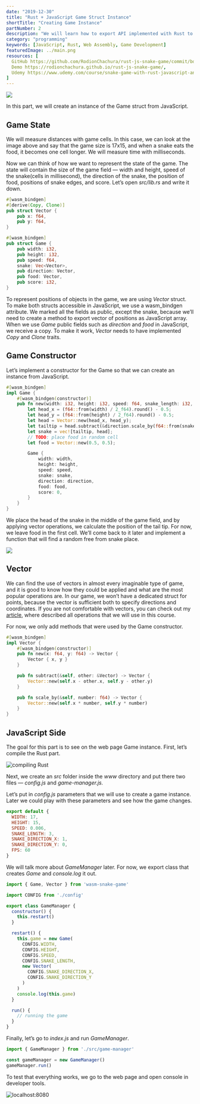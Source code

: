 ```yaml
---
date: "2019-12-30"
title: "Rust + JavaScript Game Struct Instance"
shortTitle: "Creating Game Instance"
partNumber: 2
description: "We will learn how to export API implemented with Rust to JavaScript app"
category: "programming"
keywords: [JavaScript, Rust, Web Assembly, Game Development]
featuredImage: ../main.png
resources: [
  GitHub https://github.com/RodionChachura/rust-js-snake-game/commit/bdcba99764fad203beda55378ce721f611ce7330 Code Changes,
  Demo https://rodionchachura.github.io/rust-js-snake-game/,
  Udemy https://www.udemy.com/course/snake-game-with-rust-javascript-and-webassembly
]
---
```


![](../main.png)

In this part, we will create an instance of the Game struct from JavaScript.

## Game State

We will measure distances with game cells. In this case, we can look at the image above and say that the game size is 17x15, and when a snake eats the food, it becomes one cell longer. We will measure time with milliseconds.

Now we can think of how we want to represent the state of the game. The state will contain the size of the game field — width and height, speed of the snake(cells in millisecond), the direction of the snake, the position of food, positions of snake edges, and score. Let’s open *src/lib.rs* and write it down.

```rust:title=src/lib.rs
#[wasm_bindgen]
#[derive(Copy, Clone)]
pub struct Vector {
    pub x: f64,
    pub y: f64,
}

#[wasm_bindgen]
pub struct Game {
    pub width: i32,
    pub height: i32,
    pub speed: f64,
    snake: Vec<Vector>,
    pub direction: Vector,
    pub food: Vector,
    pub score: i32,
}
```

To represent positions of objects in the game, we are using *Vector* struct. To make both structs accessible in JavaScript, we use a wasm_bindgen attribute. We marked all the fields as public, except the snake, because we’ll need to create a method to export vector of positions as JavaScript array. When we use *Game* public fields such as *direction* and *food* in JavaScript, we receive a copy. To make it work, *Vector* needs to have implemented *Copy* and *Clone* traits.

## Game Constructor

Let’s implement a constructor for the Game so that we can create an instance from JavaScript.

```rust:title=src/lib.rs
#[wasm_bindgen]
impl Game {
    #[wasm_bindgen(constructor)]
    pub fn new(width: i32, height: i32, speed: f64, snake_length: i32, direction: Vector) -> Game {
        let head_x = (f64::from(width) / 2_f64).round() - 0.5;
        let head_y = (f64::from(height) / 2_f64).round() - 0.5;
        let head = Vector::new(head_x, head_y);
        let tailtip = head.subtract(&direction.scale_by(f64::from(snake_length)));
        let snake = vec![tailtip, head];
        // TODO: place food in random cell
        let food = Vector::new(0.5, 0.5);

        Game {
            width: width,
            height: height,
            speed: speed,
            snake: snake,
            direction: direction,
            food: food,
            score: 0,
        }
    }
}
```

We place the head of the snake in the middle of the game field, and by applying vector operations, we calculate the position of the tail tip. For now, we leave food in the first cell. We’ll come back to it later and implement a function that will find a random free from snake place.

![](vector.png)

## Vector

We can find the use of vectors in almost every imaginable type of game, and it is good to know how they could be applied and what are the most popular operations are. In our game, we won’t have a dedicated struct for points, because the vector is sufficient both to specify directions and coordinates. If you are not comfortable with vectors, you can check out my [article](/blog/linear-algebra), where described all operations that we will use in this course.

For now, we only add methods that were used by the Game constructor.

```rust:title=src/lib.rs
#[wasm_bindgen]
impl Vector {
    #[wasm_bindgen(constructor)]
    pub fn new(x: f64, y: f64) -> Vector {
        Vector { x, y }
    }

    pub fn subtract(&self, other: &Vector) -> Vector {
        Vector::new(self.x - other.x, self.y - other.y)
    }

    pub fn scale_by(&self, number: f64) -> Vector {
        Vector::new(self.x * number, self.y * number)
    }
}
```

## JavaScript Side

The goal for this part is to see on the web page Game instance. First, let’s compile the Rust part.

![compiling Rust](compiling.png)

Next, we create an *src* folder inside the *www* directory and put there two files — *config.js* and *game-manager.js.*

Let’s put in *config.js* parameters that we will use to create a game instance. Later we could play with these parameters and see how the game changes.

```js:title=www/src/config.js
export default {
  WIDTH: 17,
  HEIGHT: 15,
  SPEED: 0.006,
  SNAKE_LENGTH: 3,
  SNAKE_DIRECTION_X: 1,
  SNAKE_DIRECTION_Y: 0,
  FPS: 60
}
```

We will talk more about *GameManager* later. For now, we export class that creates *Game* and *console.log* it out.

```js:title=www/src/game-manager.js
import { Game, Vector } from 'wasm-snake-game'

import CONFIG from './config'

export class GameManager {
  constructor() {
    this.restart()
  }

  restart() {
    this.game = new Game(
      CONFIG.WIDTH,
      CONFIG.HEIGHT,
      CONFIG.SPEED,
      CONFIG.SNAKE_LENGTH,
      new Vector(
        CONFIG.SNAKE_DIRECTION_X,
        CONFIG.SNAKE_DIRECTION_Y
      )
    )
    console.log(this.game)
  }

  run() {
    // running the game
  }
}
```

Finally, let’s go to *index.js* and run *GameManager*.

```js:title=www/index.js
import { GameManager } from './src/game-manager'

const gameManager = new GameManager()
gameManager.run()
```

To test that everything works, we go to the web page and open console in developer tools.

![localhost:8080](result.png)
